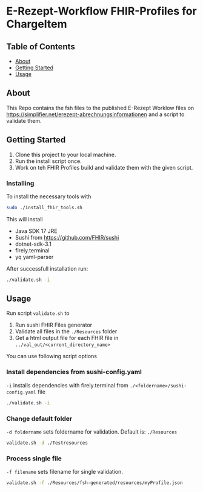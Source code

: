 # E-Rezept-Workflow FHIR-Profiles for ChargeItem

## Table of Contents

- [About](#about)
- [Getting Started](#getting_started)
- [Usage](#usage)

## About <a name = "about"></a>

This Repo contains the fsh files to the published E-Rezept Worklow files on <https://simplifier.net/erezept-abrechnungsinformationen> and a script to validate them.

## Getting Started <a name = "getting_started"></a>

1. Clone this project to your local machine.
2. Run the install script once.
3. Work on teh FHIR Profiles build and validate them with the given script.

### Installing

To install the necessary tools with

```bash
sudo ./install_fhir_tools.sh
```
This will install
- Java SDK 17 JRE
- Sushi from <https://github.com/FHIR/sushi>
- dotnet-sdk-3.1
- firely.terminal
- yq yaml-parser

After successfull installation run:

```bash
./validate.sh -i
```

## Usage <a name = "usage"></a>

Run script `validate.sh` to
1. Run sushi FHIR Files generator
2. Validate all files in the `./Resources` folder
3. Get a html output file for each FHIR file in `../val_out/<current_directory_name>`

You can use following script options

### Install dependencies from sushi-config.yaml
`-i` installs dependencies with firely.terminal from `./<foldername>/sushi-config.yaml` file

```bash
./validate.sh -i
```

### Change default folder
`-d foldername` sets foldername for validation. Default is: `./Resources`

```bash
validate.sh -d ./Testresources
```

### Process single file
`-f filename` sets filename for single validation.
```bash
validate.sh -f ./Resources/fsh-generated/resources/myProfile.json
```

